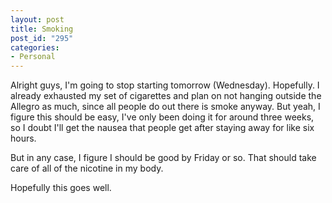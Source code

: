 ```yaml
--- 
layout: post
title: Smoking
post_id: "295"
categories:
- Personal
---
```

Alright guys, I'm going to stop starting tomorrow (Wednesday).  Hopefully.  I already exhausted my set of cigarettes and plan on not hanging outside the Allegro as much, since all people do out there is smoke anyway.  But yeah, I figure this should be easy, I've only been doing it for around three weeks, so I doubt I'll get the nausea that people get after staying away for like six hours.

But in any case, I figure I should be good by Friday or so.  That should take care of all of the nicotine in my body.

Hopefully this goes well.
